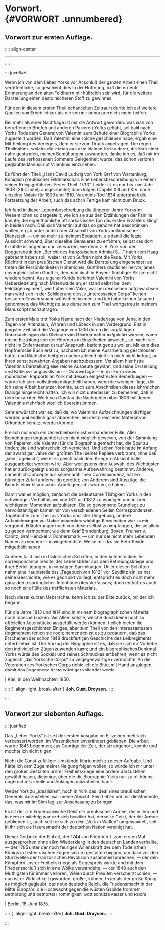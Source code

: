 # Vorwort.<br /> {#VORWORT .unnumbered}

## Vorwort zur ersten Auflage.

:::: align-center
****
::::

::: justified

Wenn ich von dem Leben Yorks vor Abschluß der ganzen Arbeit einen Theil
veröffentliche, so geschieht dies in der Hoffnung, daß die erneute Erinnerung an
den alten Feldherrn mir hülfreich sein wird, für die weitere Darstellung einen
desto reicheren Stoff zu gewinnen.

Für den in diesem ersten Theil behandelten Zeitraum durfte ich auf weitere
Quellen von Erheblichkeit als die von mir benutzten nicht mehr hoffen.

Bei mehr als einer Nachfrage ist mir die Antwort geworden: was man von
betreffenden Briefen und anderen Papieren Yorks gehabt, sei bald nach Yorks Tode
dem General von Valentini zum Behufe einer Biographie Yorks zugestellt worden.
Daß Valentini eine solche geschrieben habe, ergab eine Mittheilung des
Verlegers, dem er sie zum Druck angetragen. Der regen Theilnahme, welche die
letzten aus dem kleinen Kreise derer, die York einst nahe gestanden, meinen
Bemühungen zuwandten, danke ich es, daß mir im Laufe des verflossenen Sommers
Gelegenheit wurde, das schon verloren geglaubte Manuscript Valentinis
einzusehen.

Es führt den Titel: „Hans David Ludwig von York Graf von Wartenburg, Königlich
preußischer Feldmarschall. Eine Lebensbeschreibung von einem seiner
Kriegsgefährten. Erster Theil. 1833“. Leider ist es nur bis zum Jahr 1808 (XII
Capitel) ausgearbeitet; dann folgen (Capitel XIII und XIV) noch einzelne Notate
für 1809 und 1810. Valentinis Tod 1834 unterbrach die Fortsetzung der Arbeit;
auch das schon Fertige kam nicht zum Druck.

Ich fand in dieser Lebensbeschreibung die jüngeren Jahre Yorks im Wesentlichen
so dargestellt, wie ich sie aus den Erzählungen der Familie kannte; der
eigenthümliche oft sarkastische Ton des ersten Erzählers klingt in beiden nach.
Daß sich Valentini auf das so gehörte hat beschränken wollen, ergab unter andern
der Abschnitt von Yorks holländischer Dienstzeit, — um so mehr zu meinem
Bedauern, als damit die letzte Aussicht schwand, über dieselbe Genaueres zu
erfahren; selbst das dort Erzählte ist ungenau und verworren, wie denn z. B.
York von der Doggersbank den „Bericht des französischen Admiral S....“ nach dem
Haag gebracht haben soll; weiter ist von Suffren nicht die Rede. Mit Yorks
Rücktritt in den preußischen Dienst wird die Darstellung eingehender; es treten
die Persönlichkeiten Hohenlohes, Günthers deutlicher hervor, jenes
unvergleichlichen Günther, den man doch in Boyens flüchtiger Skizze nicht
wiedererkennt. Aus eigener Kunde berichtet Valentini von Yorks Uebersiedelung
nach Mittenwalde an; er stand selbst bei dem Feldjägerregiment, wie früher sein
Vater, war bei demselben aufgewachsen man wird sich in der Schilderung dieses
„interessanten Corps“ keinen besseren Gewährsmann wünschen können, und ich habe
keinen Anstand genommen, das Wichtigste aus derselben zum Theil wortgetreu in
meinem Manuscript nachzutragen.

Zum ersten Male tritt Yorks Name nach der Niederlage von Jena, in den Tagen von
Altenzaun, Wahren und Lübeck in den Vordergrund. Erst in jüngster Zeit sind die
Vorgänge von 1806 durch die sorgfältigen Untersuchungen des Obristen von Höpfner
näher aufgeklärt worden; wenn meine Erzählung von der Höpfners in Einzelheiten
abweicht, so macht sie nicht im Entferntesten darauf Anspruch, berichtigen zu
wollen. Mir kam dies Höpfnersche Buch erst zu, nachdem ich meine Ausarbeitung
geschlossen hatte; und Nächstbetheiligten nacherzählend hielt ich mich nicht
befugt, an ihren sonst bewährten Angaben nachzubessern. Vor allem hier hatte
Valentinis Darstellung eine reiche Ausbeute gewährt, und seine Darstellung und
Kritik der unglücklichen — Octobertage — in der Form eines mündlichen Rapports
an York mit dessen eingestreuten Bemerkungen — würde ich gern vollständig
mitgetheilt haben, wenn die wenigen Tage, die ich seine Arbeit benutzen konnte,
auch zum Abschreiben dieses lehrreichen Dialogs hingereicht hätten. Ich will
nicht unterlassen zu bemerken, daß in dem bekannten Werk von Gumtau die
Nachrichten über 1806 mit denen Valentinis mehrfach wörtlich übereinstimmen.

Sehr erwünscht war es, daß da, wo Valentinis Aufzeichnungen dürftiger werden und
endlich ganz abbrechen, ein desto reicheres Material von Urkunden benutzt werden
konnte.

Freilich nur noch ein Ueberbleibsel einst vorhandener Fülle. Aller Bemühungen
ungeachtet ist es nicht möglich gewesen, von der Sammlung von Papieren, die
Valentini für die Biographie gemacht hat, die Spur zu finden; sie sind
wahrscheinlich vernichtet. Und schon York hatte im Anfang der zwanziger Jahre
den größten Theil seiner Papiere verbrannt, ohne daß „sein Tagebuch“, wie er es
gleich nach dem Kriege in Absicht hatte, ausgearbeitet worden wäre. Aber
wenigstens eine Auswahl des Wichtigsten hat er zurückgelegt und zu sorgsamer
Aufbewahrung bestimmt. Anderes, namentlich Concepte aus seiner amtlichen
Correspondenz, hat ein günstiger Zufall anderweitig gerettet; von Anderem sind
Auszüge, die Behufs einer historischen Arbeit gemacht worden, erhalten.

Damit war es möglich, zunächst die bedeutsame Thätigkeit Yorks in den
schwierigen Verhältnissen von 1811 und 1812 zu würdigen und in ihren wichtigsten
Momenten aufzuklären. Die so gewonnene Grundlage zu vervollständigen kamen mir
von verschiedenen Seiten Correspondenzen, Tagebücher zum Theil aus Yorks
nächster Umgebung, andere Aufzeichnungen zu. Ueber besonders wichtige
Einzelheiten war es mir vergönnt, Erläuterungen noch von denen selbst zu
empfangen, die sie allein zu geben vermochten; wie denn Graf Brandenburg, Boyen,
Freiherr v. Canitz, Graf Henckel v. Donnersmark, — um nur der nicht mehr
Lebenden Namen zu nennen — in eingehendster Weise mir das sie Betreffende
mitgetheilt haben.

Anderes fand sich in historischen Schriften, in den Actenstücken der
correspondance inédite, der Lebensbilder aus dem Befreiungskriege und ihrer
Berichtigungen, in sonstigen Sammlungen. Unter diesen Schriften nahm eine
Hauptstelle das „Tagebuch von 1812“ von Seydlitz ein; es hat seine Geschichte;
wie es gedruckt vorliegt, entspricht es doch nicht mehr ganz den ursprünglichen
Intentionen des Verfassers; doch enthält es auch so noch eine Fülle des
trefflichsten Materials.

Nach dieser kurzen Ueberschau kehre ich zu der Bitte zurück, mit der ich begann.

Für die Jahre 1813 und 1814 sind in meinem biogragraphischen Material noch
manche Lücken. Vor Allem solche, welche durch keine noch so officiellen
Actenstücke ausgefüllt werden können; freilich bieten die Regimentsgeschichten
Einiges, aber zum Theil von den interessantesten Regimentern fehlen sie noch;
namentlich ist es zu bedauern, daß das Erscheinen der schon 1848 druckfertigen
Geschichte des Leibregiments unterblieben ist. Der Vorzug der Biographie ist es,
daß sie sich mit Vorliebe den individuellen Zügen zuwenden kann; und ein
biographisches Denkmal Yorks würde des Sockels und seines Schmuckes entbehren,
wenn es nicht zugleich „das Yorksche Corps“ zu vergegenwärtigen vermöchte. An
die Veteranen des Yorkschen Corps richte ich die Bitte, mit Hand anzulegen,
damit das Begonnene desto würdiger vollendet werde.

|     Kiel, in den Weihnachten 1850.

:::: { .align-right .break-after }
**Joh. Gust. Droysen.**
::::

:::


## Vorwort zur siebenten Auflage.

::: justified

Das „Leben Yorks“ ist seit der ersten Ausgabe im Einzelnen mehrfach verbessert
worden, im Wesentlichen unverändert geblieben. Die Arbeit wurde 1846 begonnen;
das Gepräge der Zeit, der sie angehört, konnte und mochte ich nicht tilgen.

Nicht die Gunst zufälliger Umstände führte mich zu dieser Aufgabe. Und hätte ich
dem Zuge meiner Neigung folgen wollen, so würde ich mir unter den großen
Gestalten unsrer Freiheitskriege eine andere darzustellen gewählt haben,
diejenige, über die die Biographie Yorks nur zu oft höchst ungerechte Urtheile
und Anklagen mitzutheilen hatte.

Weder York zu „idealisiren“, noch in York das Ideal eines preußischen Generals
darzustellen, war meine Absicht. Sein Leben bot mir die Momente, das, was mir im
Sinn lag, zur Anschauung zu bringen.

Es ist der alte Fridericianische Geist der preußischen Armee, der in ihm und in
dem er mächtig war und sich bewährt hat, derselbe Geist, der der Armee geblieben
ist, auch seit sie sich zu dem „Volk in Waffen“ umgewandelt, seit in ihr sich
die Heeresmacht der deutschen Nation vereinigt hat.

Dieser Gedanke der Einheit, der 1744 von Friedrich II. zum ersten Mal
ausgesprochen ohne allen Wiederklang in den deutschen Landen verhallte, — der
1785 unter der noch feurigen Willenskraft des dem Tode nahen Königs in festen
raschen Zügen sich zu gestalten begann, um dann vor den Sturzwellen der
französischen Revolution zusammenzubrechen, — der den Kämpfern unsrer
Freiheitskriege als Siegespreis winkte und mit dem Friedensschluß sich in eine
Wolke verwandelte, — der 1848 auch den Muthigsten für immer verloren, Vielen
durch Preußen verscherzt schien, — nun ist er Wirklichkeit geworden, größer,
kühner, freier als der große König es möglich geglaubt, das neue deutsche Reich,
die Friedensmacht in der Mitte Europa's, die Hochwacht gegen die wüsten Gebilde
frommer Bethörung und bethörter Frömmigkeit. Gott schütze Kaiser und Reich!

|    Berlin, 18. Juni 1875.

:::: { .align-right .break-after}
**Joh. Gust. Droysen.**
::::

:::

